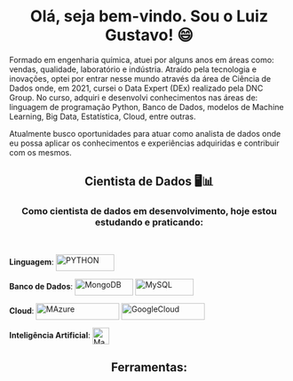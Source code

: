 <h1 align="center">Olá, seja bem-vindo. Sou o Luiz Gustavo! 😄</h1>
<p> Formado em engenharia química, atuei por alguns anos em áreas como: vendas, qualidade, laboratório e indústria. Atraído pela tecnologia e inovações, optei por entrar nesse mundo através da área de Ciência de Dados onde, em 2021, cursei o Data Expert (DEx) realizado pela DNC Group. No curso, adquiri e desenvolvi conhecimentos nas áreas de: linguagem de programação Python, Banco de Dados, modelos de Machine Learning, Big Data, Estatística, Cloud, entre outras.

Atualmente busco oportunidades para atuar como analista de dados onde eu possa aplicar os conhecimentos e experiências adquiridas e contribuir com os mesmos. 
</p>

<h2 align="center">
       Cientista de Dados 🖥️📊
    </h2>
<h3 align="center"> Como cientista de dados em desenvolvimento, hoje estou estudando e praticando: </h3>
<div style="display: inline_block" align="left"><br>
       
**Linguagem**: <img align="center" alt="PYTHON" height="30" width="105" src="https://img.shields.io/badge/Python-14354C?style=for-the-badge&logo=python&logoColor=white">

**Banco de Dados**: <img align="center" alt="MongoDB" height="30" width="105" src="https://img.shields.io/badge/MongoDB-4EA94B?style=for-the-badge&logo=mongodb&logoColor=white"> <img align="center" alt="MySQL" height="30" width="105" src="https://img.shields.io/badge/MySQL-005C84?style=for-the-badge&logo=mysql&logoColor=white">
       
**Cloud**: <img align="center" alt="MAzure" height="30" width="150" src="https://img.shields.io/badge/Microsoft_Azure-0089D6?style=for-the-badge&logo=microsoft-azure&logoColor=white"> <img align="center" alt="GoogleCloud" height="30" width="150" src="https://img.shields.io/badge/Google_Cloud-4285F4?style=for-the-badge&logo=google-cloud&logoColor=white"> 

**Inteligência Artificial**: <img align="center" alt="MachineLearning" height="30" src="https://img.shields.io/badge/machine_learning_models-0047b3?&style=for-the-badge&logo=marchine-learning&logoColor=white">
      </div>
      
##

<h2 align="center"> Ferramentas: </h2>


<!--
**LGCodogno/LGCodogno** is a ✨ _special_ ✨ repository because its `README.md` (this file) appears on your GitHub profile.

Here are some ideas to get you started:

- 🔭 I’m currently working on ...
- 🌱 I’m currently learning ...
- 👯 I’m looking to collaborate on ...
- 🤔 I’m looking for help with ...
- 💬 Ask me about ...
- 📫 How to reach me: ...
- 😄 Pronouns: ...
- ⚡ Fun fact: ...
-->
